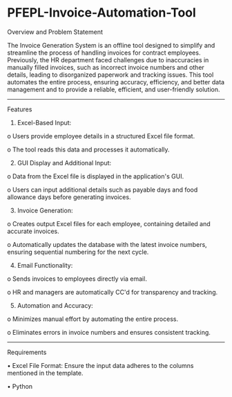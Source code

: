 # PFEPL-Invoice-Automation-Tool

Overview and Problem Statement

The Invoice Generation System is an offline tool designed to simplify and streamline the process of handling invoices for contract employees. Previously, the HR department faced challenges due to inaccuracies in manually filled invoices, such as incorrect invoice numbers and other details, leading to disorganized paperwork and tracking issues. This tool automates the entire process, ensuring accuracy, efficiency, and better data management and to provide a reliable, efficient, and user-friendly solution.
________________________________________
Features

1.	Excel-Based Input:

o	Users provide employee details in a structured Excel file format.

o	The tool reads this data and processes it automatically.

2.	GUI Display and Additional Input:

o	Data from the Excel file is displayed in the application's GUI.

o	Users can input additional details such as payable days and food allowance days before generating invoices.

3.	Invoice Generation:

o	Creates output Excel files for each employee, containing detailed and accurate invoices.

o	Automatically updates the database with the latest invoice numbers, ensuring sequential numbering for the next cycle.

4.	Email Functionality:

o	Sends invoices to employees directly via email.

o	HR and managers are automatically CC'd for transparency and tracking.

5.	Automation and Accuracy:

o	Minimizes manual effort by automating the entire process.

o	Eliminates errors in invoice numbers and ensures consistent tracking.
________________________________________
Requirements

•	Excel File Format: Ensure the input data adheres to the columns mentioned in the template.

•	Python



